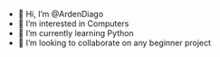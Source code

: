 - 👋 Hi, I’m @ArdenDiago
- 👀 I’m interested in Computers
- 🌱 I’m currently learning Python
- 💞️ I’m looking to collaborate on any beginner project
<!---
- 📫 How to reach me diagoarden@gmail.com

ArdenDiago/ArdenDiago is a ✨ special ✨ repository because its `README.md` (this file) appears on your GitHub profile.
You can click the Preview link to take a look at your changes.
--->
